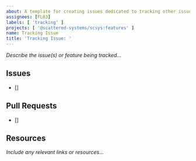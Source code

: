 ```yaml
---
about: A template for creating issues dedicated to tracking other issues and pull requests
assignees: [FL03]
labels: [ 'tracking' ]
projects: [ '@scattered-systems/scsys:features' ]
name: Tracking Issue
title: 'Tracking Issue: '
---
```


_Describe the issue(s) or feature being tracked..._

## Issues

- []

## Pull Requests

- []

## Resources

_Include any relevant links or resources..._
